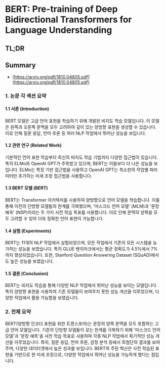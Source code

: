 # BERT: Pre-training of Deep Bidirectional Transformers for Language Understanding
## TL;DR
## Summary
- [https://arxiv.org/pdf/1810.04805.pdf](https://arxiv.org/pdf/1810.04805.pdf)

### 1. 논문 각 섹션 요약

#### 1.1 서론 (Introduction)
BERT 모델은 고급 언어 표현을 학습하기 위해 개발된 비지도 학습 모델입니다. 이 모델은 왼쪽과 오른쪽 문맥을 모두 고려하여 깊이 있는 양방향 표현을 생성할 수 있습니다. 이로 인해 질문 응답, 언어 추론 등 여러 NLP 작업에서 뛰어난 성능을 보입니다.

#### 1.2 관련 연구 (Related Work)
기본적인 언어 표현 학습부터 최신의 비지도 학습 기법까지 다양한 접근법이 있습니다. 특히 ELMo와 OpenAI GPT가 주목받고 있으며, BERT는 이들보다 더 나은 성능을 보입니다. ELMo는 특징 기반 접근법을 사용하고 OpenAI GPT는 최소한의 작업별 파라미터만 추가하는 미세 조정 접근법을 사용합니다.

#### 1.3 BERT 모델 (BERT)
BERT는 Transformer 아키텍처를 사용하여 양방향으로 언어 모델을 학습합니다. 이를 통해 이전의 단방향 모델들의 한계를 극복했으며, '마스크드 언어 모델' (MLM)과 '문장 예측' (NSP)이라는 두 가지 사전 학습 목표를 사용합니다. 이로 인해 문맥의 양쪽을 모두 고려할 수 있어 더욱 정확한 언어 표현이 가능합니다.

#### 1.4 실험 (Experiments)
BERT는 11개의 NLP 작업에서 실험되었으며, 모든 작업에서 기존의 모든 시스템을 능가하는 성능을 보였습니다. 특히 GLUE 벤치마크에서는 평균 정확도가 4.5%에서 7%까지 향상되었습니다. 또한, Stanford Question Answering Dataset (SQuAD)에서도 높은 성능을 보였습니다.

#### 1.5 결론 (Conclusion)
BERT는 비지도 학습을 통해 다양한 NLP 작업에서 뛰어난 성능을 보이는 모델입니다. 특히 양방향 표현을 사용하여 기존 모델들이 보여주지 못한 성능 개선을 이루었으며, 다양한 작업에서 활용 가능함을 보였습니다.

### 2. 전체 요약
BERT(양방향 인코더 표현을 위한 트랜스포머)는 문장의 양쪽 문맥을 모두 포함하는 고급 언어 모델입니다. 기존의 단방향 모델들이 갖는 한계를 극복하기 위해 '마스크드 언어 모델'과 '문장 예측'을 사전 학습 목표로 사용하여 각종 NLP 작업에서 획기적인 성능 개선을 이루었습니다. 특히, 질문 응답, 언어 추론, 감정 분석 등에서 최첨단의 결과를 보여주며, 다양한 데이터셋에서 높은 성과를 보입니다. BERT의 주된 혁신은 사전 학습된 표현을 기반으로 한 미세 조정으로, 다양한 작업에서 뛰어난 성능을 가능하게 했다는 점입니다.
